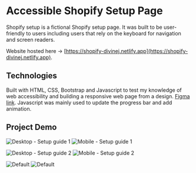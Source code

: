 # Accessible Shopify Setup Page

Shopify setup is a fictional Shopify setup page. It was built to be user-friendly to users including users that rely on the keyboard for navigation and screen readers.

Website hosted here -> [https://shopify-divinej.netlify.app](https://shopify-divinej.netlify.app).

## Technologies
Built with HTML, CSS, Bootstrap and Javascript to test my knowledge of web accessibility and building a responsive web page from a design.
[Figma link](https://www.figma.com/design/wTZFEVttf4DvsrJqh4FbFx/Level-Up-Front-Hackathon-(Copy)?node-id=19-16733&t=B1Z4ZmhUwxeZS96B-0).
Javascript was mainly used to update the progress bar and add animation.

## Project Demo
![Desktop - Setup guide 1](https://github.com/user-attachments/assets/27e7e3c7-709b-4626-b06f-1ea57b746d9d)
![Mobile - Setup guide 1](https://github.com/user-attachments/assets/d2b16a41-d5da-4e40-b472-3f18a249cd8e)

![Desktop - Setup guide 2](https://github.com/user-attachments/assets/cc1be4b1-c39c-408e-abb1-9f6f5f56d271)
![Mobile - Setup guide 2](https://github.com/user-attachments/assets/ab48921b-aaa9-4b4a-a164-39e8400e4e40)

![Default](https://github.com/user-attachments/assets/0d267e4d-83e8-4c46-99ca-b92ba3856b5d)
![Default](https://github.com/user-attachments/assets/faf19927-9828-4f49-80f3-57cf81f0ad0c)

